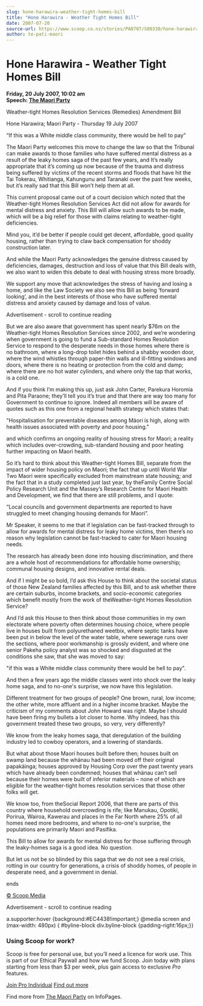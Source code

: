 ```yaml
---
slug: hone-harawira-weather-tight-homes-bill
title: "Hone Harawira - Weather Tight Homes Bill"
date: 2007-07-20
source-url: https://www.scoop.co.nz/stories/PA0707/S00330/hone-harawira-weather-tight-homes-bill.htm
author: te-pati-maori
---
```

Hone Harawira - Weather Tight Homes Bill
========================================

**Friday, 20 July 2007, 10:02 am**  
**Speech: [The Maori Party](https://info.scoop.co.nz/The_Maori_Party)**

Weather-tight Homes Resolution Services (Remedies) Amendment Bill

Hone Harawira; Maori Party - Thursday 19 July 2007

“If this was a White middle class community, there would be hell to pay”

The Maori Party welcomes this move to change the law so that the Tribunal can make awards to those families who have suffered mental distress as a result of the leaky homes saga of the past few years, and It’s really appropriate that it’s coming up now because of the trauma and distress being suffered by victims of the recent storms and floods that have hit the Tai Tokerau, Whitianga, Kahungunu and Taranaki over the past few weeks, but it’s really sad that this Bill won’t help them at all.

This current proposal came out of a court decision which noted that the Weather-tight Homes Resolution Services Act did not allow for awards for mental distress and anxiety. This Bill will allow such awards to be made, which will be a big relief for those with claims relating to weather-tight deficiencies.

Mind you, it’d be better if people could get decent, affordable, good quality housing, rather than trying to claw back compensation for shoddy construction later.

And while the Maori Party acknowledges the genuine distress caused by deficiencies, damages, destruction and loss of value that this Bill deals with, we also want to widen this debate to deal with housing stress more broadly.

We support any move that acknowledges the stress of having and losing a home, and like the Law Society we also see this Bill as being ‘forward looking’, and in the best interests of those who have suffered mental distress and anxiety caused by damage and loss of value.

Advertisement - scroll to continue reading





But we are also aware that government has spent nearly $76m on the Weather-tight Homes Resolution Services since 2002, and we’re wondering when government is going to fund a Sub-standard Homes Resolution Service to respond to the desperate needs in those homes where there is no bathroom, where a long-drop toilet hides behind a shabby wooden door, where the wind whistles through paper-thin walls and ill-fitting windows and doors, where there is no heating or protection from the cold and damp; where there are no hot water cylinders, and where only the tap that works, is a cold one.

And if you think I’m making this up, just ask John Carter, Parekura Horomia and Pita Paraone; they’ll tell you it’s true and that there are way too many for Government to continue to ignore. Indeed all members will be aware of quotes such as this one from a regional health strategy which states that:

\"Hospitalisation for preventable diseases among Mäori is high, along with health issues associated with poverty and poor housing."

and which confirms an ongoing reality of housing stress for Maori; a reality which includes over-crowding, sub-standard housing and poor heating further impacting on Maori health.

So it’s hard to think about this Weather-tight Homes Bill, separate from the impact of wider housing policy on Maori; the fact that up until World War Two Maori were specifically excluded from mainstream state housing; and the fact that in a study completed just last year, by theFamily Centre Social Policy Research Unit and the Massey’s Research Centre for Maori Health and Development, we find that there are still problems, and I quote:

“Local councils and government departments are reported to have struggled to meet changing housing demands for Maori”.

Mr Speaker, it seems to me that if legislation can be fast-tracked through to allow for awards for mental distress for leaky home victims, then there’s no reason why legislation cannot be fast-tracked to cater for Maori housing needs.

The research has already been done into housing discrimination, and there are a whole host of recommendations for affordable home ownership; communal housing designs, and innovative rental deals.

And if I might be so bold, I’d ask this House to think about the societal status of those New Zealand families affected by this Bill, and to ask whether there are certain suburbs, income brackets, and socio-economic categories which benefit mostly from the work of theWeather-tight Homes Resolution Service?

And I’d ask this House to then think about those communities in my own electorate where poverty often determines housing choice, where people live in houses built from polyurethaned weetbix, where septic tanks have been put in below the level of the water table, where sewerage runs over the sections, where poor workmanship is grossly evident, and where one senior Pakeha policy analyst was so shocked and disgusted at the conditions she saw, that she was moved to say:

"if this was a White middle class community there would be hell to pay".

And then a few years ago the middle classes went into shock over the leaky home saga, and to no-one's surprise, we now have this legislation.

Different treatment for two groups of people? One brown, rural, low income; the other white, more affluent and in a higher income bracket. Maybe the criticism of my comments about John Howard was right. Maybe I should have been firing my bullets a lot closer to home. Why indeed, has this government treated these two groups, so very, very differently?

We know from the leaky homes saga, that deregulation of the building industry led to cowboy operators, and a lowering of standards.

But what about those Maori houses built before then; houses built on swamp land because the whänau had been moved off their original papakäinga; houses approved by Housing Corp over the past twenty years which have already been condemned; houses that whänau can’t sell because their homes were built of inferior materials – none of which are eligible for the weather-tight homes resolution services that those other folks will get.

We know too, from theSocial Report 2006, that there are parts of this country where household overcrowding is rife; like Manukau, Opotiki, Porirua, Wairoa, Kawerau and places in the Far North where 25% of all homes need more bedrooms, and where to no-one's surprise, the populations are primarily Maori and Pasifika.

This Bill to allow for awards for mental distress for those suffering through the leaky-homes saga is a good idea. No question.

But let us not be so blinded by this saga that we do not see a real crisis, rotting in our country for generations, a crisis of shoddy homes, of people in desperate need, and a government in denial.

ends

  

[© Scoop Media](http://www.scoop.co.nz/about/terms.html)  

Advertisement - scroll to continue reading



a.supporter:hover {background:#EC4438!important;} @media screen and (max-width: 480px) { #byline-block div.byline-block {padding-right:16px;}}

### Using Scoop for work?

Scoop is free for personal use, but you’ll need a licence for work use. This is part of our Ethical Paywall and how we fund Scoop. Join today with plans starting from less than $3 per week, plus gain access to exclusive _Pro_ features.  
  
[Join Pro Individual](https://pro.scoop.co.nz/Individual/?from=ProIn24) [Find out more](https://pro.scoop.co.nz/using-scoop-for-work/?from=ProIn24)

Find more from [The Maori Party](https://info.scoop.co.nz/The_Maori_Party) on InfoPages.